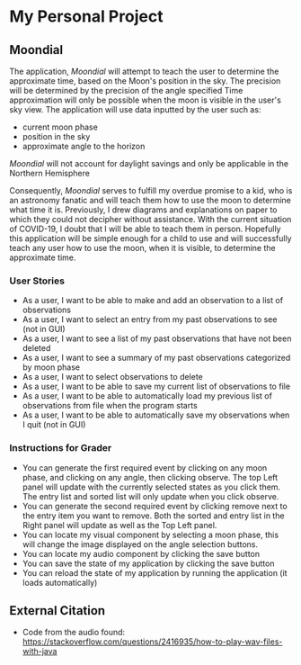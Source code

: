 # My Personal Project

## Moondial

The application, *Moondial* will attempt to teach the user to determine the approximate time, based on the Moon's 
position in the sky. The precision will be determined by the precision of the angle specified Time approximation will 
only be possible when the moon is visible in the user's sky view. The application will use data inputted by the user 
such as:
- current moon phase
- position in the sky 
- approximate angle to the horizon

*Moondial* will not account for daylight savings and only be applicable in the Northern Hemisphere

Consequently, *Moondial* serves to fulfill my overdue promise to a kid, who is an astronomy fanatic and will teach 
them how to use the moon to determine what time it is. Previously, I drew diagrams and explanations on paper to which 
they could not decipher without assistance. With the current situation of COVID-19, I doubt that I will be able to 
teach them in person. Hopefully this application will be simple enough for a child to use and will successfully teach 
any user how to use the moon, when it is visible, to determine the approximate time.  

### User Stories

- As a user, I want to be able to make and add an observation to a list of observations
- As a user, I want to select an entry from my past observations to see (not in GUI)
- As a user, I want to see a list of my past observations that have not been deleted 
- As a user, I want to see a summary of my past observations categorized by moon phase 
- As a user, I want to select observations to delete 
- As a user, I want to be able to save my current list of observations to file 
- As a user, I want to be able to automatically load my previous list of observations from file when the program starts
- As a user, I want to be able to automatically save my observations when I quit (not in GUI)

### Instructions for Grader
- You can generate the first required event by clicking on any moon phase, and clicking on any 
angle, then clicking observe. The top Left panel will update with the currently selected states as you click them. The 
entry list and sorted list will only update when you click observe. 
- You can generate the second required event by clicking remove next to the entry item you want to remove. Both the 
sorted and entry list in the Right panel will update as well as the Top Left panel.
- You can locate my visual component by selecting a moon phase, this will change the image displayed on the angle 
selection buttons.
- You can locate my audio component by clicking the save button
- You can save the state of my application by clicking the save button
- You can reload the state of my application by running the application (it loads automatically)

## External Citation 
- Code from the audio found: https://stackoverflow.com/questions/2416935/how-to-play-wav-files-with-java



